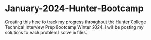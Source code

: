 # January-2024-Hunter-Bootcamp
Creating this here to track my progress throughout the Hunter College Technical Interview Prep Bootcamp Winter 2024.
I will be posting my solutions to each problem I solve in files.
